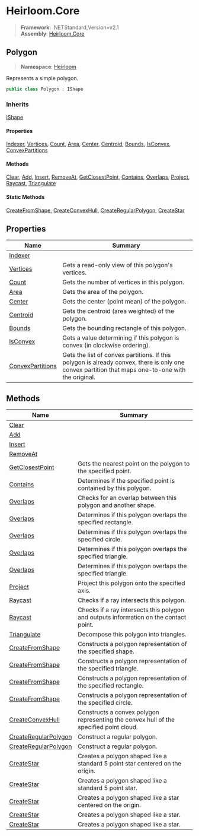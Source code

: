 # Heirloom.Core

> **Framework**: .NETStandard,Version=v2.1  
> **Assembly**: [Heirloom.Core][0]  

## Polygon

> **Namespace**: [Heirloom][0]  

Represents a simple polygon.

```cs
public class Polygon : IShape
```

### Inherits

[IShape][1]

#### Properties

[Indexer][2], [Vertices][3], [Count][4], [Area][5], [Center][6], [Centroid][7], [Bounds][8], [IsConvex][9], [ConvexPartitions][10]

#### Methods

[Clear][11], [Add][12], [Insert][13], [RemoveAt][14], [GetClosestPoint][15], [Contains][16], [Overlaps][17], [Project][18], [Raycast][19], [Triangulate][20]

#### Static Methods

[CreateFromShape][21], [CreateConvexHull][22], [CreateRegularPolygon][23], [CreateStar][24]

## Properties

| Name                   | Summary                                                                                                                                           |
|------------------------|---------------------------------------------------------------------------------------------------------------------------------------------------|
| [Indexer][2]           |                                                                                                                                                   |
| [Vertices][3]          | Gets a read-only view of this polygon's vertices.                                                                                                 |
| [Count][4]             | Gets the number of vertices in this polygon.                                                                                                      |
| [Area][5]              | Gets the area of the polygon.                                                                                                                     |
| [Center][6]            | Gets the center (point mean) of the polygon.                                                                                                      |
| [Centroid][7]          | Gets the centroid (area weighted) of the polygon.                                                                                                 |
| [Bounds][8]            | Gets the bounding rectangle of this polygon.                                                                                                      |
| [IsConvex][9]          | Gets a value determining if this polygon is convex (in clockwise ordering).                                                                       |
| [ConvexPartitions][10] | Gets the list of convex partitions. If this polygon is already convex, there is only one convex partition that maps one-to-one with the original. |

## Methods

| Name                       | Summary                                                                                |
|----------------------------|----------------------------------------------------------------------------------------|
| [Clear][11]                |                                                                                        |
| [Add][12]                  |                                                                                        |
| [Insert][13]               |                                                                                        |
| [RemoveAt][14]             |                                                                                        |
| [GetClosestPoint][15]      | Gets the nearest point on the polygon to the specified point.                          |
| [Contains][16]             | Determines if the specified point is contained by this polygon.                        |
| [Overlaps][17]             | Checks for an overlap between this polygon and another shape.                          |
| [Overlaps][17]             | Determines if this polygon overlaps the specified rectangle.                           |
| [Overlaps][17]             | Determines if this polygon overlaps the specified circle.                              |
| [Overlaps][17]             | Determines if this polygon overlaps the specified triangle.                            |
| [Overlaps][17]             | Determines if this polygon overlaps the specified triangle.                            |
| [Project][18]              | Project this polygon onto the specified axis.                                          |
| [Raycast][19]              | Checks if a ray intersects this polygon.                                               |
| [Raycast][19]              | Checks if a ray intersects this polygon and outputs information on the contact point.  |
| [Triangulate][20]          | Decompose this polygon into triangles.                                                 |
| [CreateFromShape][21]      | Constructs a polygon representation of the specified shape.                            |
| [CreateFromShape][21]      | Constructs a polygon representation of the specified triangle.                         |
| [CreateFromShape][21]      | Constructs a polygon representation of the specified rectangle.                        |
| [CreateFromShape][21]      | Constructs a polygon representation of the specified circle.                           |
| [CreateConvexHull][22]     | Constructs a convex polygon representing the convex hull of the specified point cloud. |
| [CreateRegularPolygon][23] | Construct a regular polygon.                                                           |
| [CreateRegularPolygon][23] | Construct a regular polygon.                                                           |
| [CreateStar][24]           | Creates a polygon shaped like a standard 5 point star centered on the origin.          |
| [CreateStar][24]           | Creates a polygon shaped like a standard 5 point star.                                 |
| [CreateStar][24]           | Creates a polygon shaped like a star centered on the origin.                           |
| [CreateStar][24]           | Creates a polygon shaped like a star.                                                  |
| [CreateStar][24]           | Creates a polygon shaped like a star.                                                  |

[0]: ../../Heirloom.Core.md
[1]: IShape.md
[2]: Polygon/Indexer.md
[3]: Polygon/Vertices.md
[4]: Polygon/Count.md
[5]: Polygon/Area.md
[6]: Polygon/Center.md
[7]: Polygon/Centroid.md
[8]: Polygon/Bounds.md
[9]: Polygon/IsConvex.md
[10]: Polygon/ConvexPartitions.md
[11]: Polygon/Clear.md
[12]: Polygon/Add.md
[13]: Polygon/Insert.md
[14]: Polygon/RemoveAt.md
[15]: Polygon/GetClosestPoint.md
[16]: Polygon/Contains.md
[17]: Polygon/Overlaps.md
[18]: Polygon/Project.md
[19]: Polygon/Raycast.md
[20]: Polygon/Triangulate.md
[21]: Polygon/CreateFromShape.md
[22]: Polygon/CreateConvexHull.md
[23]: Polygon/CreateRegularPolygon.md
[24]: Polygon/CreateStar.md
